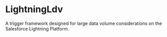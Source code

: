 # LightningLdv
A trigger framework designed for large data volume considerations on the Salesforce Lightning Platform.
